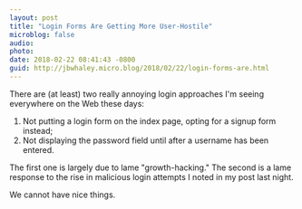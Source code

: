 ```yaml
---
layout: post
title: "Login Forms Are Getting More User-Hostile"
microblog: false
audio: 
photo: 
date: 2018-02-22 08:41:43 -0800
guid: http://jbwhaley.micro.blog/2018/02/22/login-forms-are.html
---
```

There are (at least) two really annoying login approaches I'm seeing everywhere on the Web these days:

1. Not putting a login form on the index page, opting for a signup form instead;
2. Not displaying the password field until after a username has been entered.

The first one is largely due to lame "growth-hacking." The second is a lame response to the rise in malicious login attempts I noted in my post last night.

We cannot have nice things.
